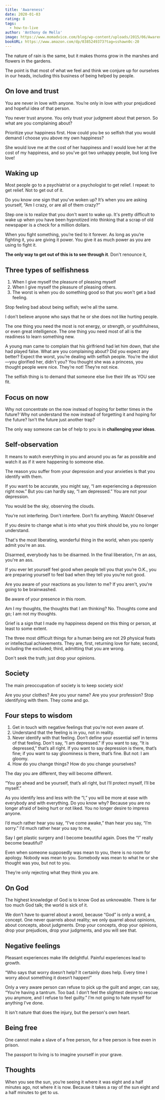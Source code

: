 ```yaml
---
title: 'Awareness'
date: 2020-01-03
rating: 8
tags:
  - how-to-live
author: 'Anthony de Mello'
image: https://www.momadvice.com/blog/wp-content/uploads/2015/06/Awareness.jpg
bookURL: https://www.amazon.com/dp/0385249373?tag=sshawn0c-20
---
```


The nature of rain is the same, but it makes thorns grow in the marshes and flowers in the gardens.

The point is that most of what we feel and think we conjure up for ourselves in our heads, including this business of being helped by people.

## On love and trust

You are never in love with anyone. You’re only in love with your prejudiced and hopeful idea of that person.

You never trust anyone. You only trust your judgment about that person. So what are you complaining about?

Prioritize your happiness first. How could you be so selfish that you would demand I choose you above my own happiness?

She would love me at the cost of her happiness and I would love her at the cost of my happiness, and so you’ve got two unhappy people, but long live love!

## Waking up

Most people go to a psychiatrist or a psychologist to get relief. I repeat: to get relief. Not to get out of it.

Do you know one sign that you've woken up? It’s when you are asking yourself, “Am I crazy, or are all of them crazy?”

Step one is to realize that you don't want to wake up. It's pretty difficult to wake up when you have been hypnotized into thinking that a scrap of old newspaper is a check for a million dollars.

When you fight something, you’re tied to it forever. As long as you’re fighting it, you are giving it power. You give it as much power as you are using to fight it.

**The only way to get out of this is to see through it**. Don't renounce it,

## Three types of selfishness

1. When I give myself the pleasure of pleasing myself
2. When I give myself the pleasure of pleasing others.
3. The worst is when you do something good so that you won't get a bad feeling.

Stop feeling bad about being selfish; we’re all the same.

I don't believe anyone who says that he or she does not like hurting people.

The one thing you need the most is not energy, or strength, or youthfulness, or even great intelligence. The one thing you need most of all is the readiness to learn something new.

A young man came to complain that his girlfriend had let him down, that she had played false. What are you complaining about? Did you expect any better? Expect the worst, you’re dealing with selfish people. You’re the idiot—you glorified her, didn't you? You thought she was a princess, you thought people were nice. They’re not! They’re not nice.

The selfish thing is to demand that someone else live their life as YOU see fit.

## Focus on now

Why not concentrate on the now instead of hoping for better times in the future? Why not understand the now instead of forgetting it and hoping for the future? Isn't the future just another trap?

The only way someone can be of help to you is in **challenging your ideas**.

## Self-observation

It means to watch everything in you and around you as far as possible and watch it as if it were happening to someone else.

The reason you suffer from your depression and your anxieties is that you identify with them.

If you want to be accurate, you might say, “I am experiencing a depression right now.” But you can hardly say, “I am depressed.” You are not your depression.

You would be the sky, observing the clouds.

You’re not interfering. Don't interfere. Don't fix anything. Watch! Observe!

If you desire to change what is into what you think should be, you no longer understand.

That's the most liberating, wonderful thing in the world, when you openly admit you’re an ass.

Disarmed, everybody has to be disarmed. In the final liberation, I'm an ass, you're an ass.

If you ever let yourself feel good when people tell you that you’re O.K., you are preparing yourself to feel bad when they tell you you’re not good.

Are you aware of your reactions as you listen to me? If you aren't, you're going to be brainwashed.

Be aware of your presence in this room.

Am I my thoughts, the thoughts that I am thinking? No. Thoughts come and go; I am not my thoughts.

Grief is a sign that I made my happiness depend on this thing or person, at least to some extent.

The three most difficult things for a human being are not 29 physical feats or intellectual achievements. They are, first, returning love for hate; second, including the excluded; third, admitting that you are wrong.

Don't seek the truth; just drop your opinions.

## Society

The main preoccupation of society is to keep society sick!

Are you your clothes? Are you your name? Are you your profession? Stop identifying with them. They come and go.

## Four steps to wisdom

1. Get in touch with negative feelings that you’re not even aware of.
2. Understand that the feeling is in you, not in reality.
3. Never identify with that feeling. Don’t define your essential self in terms of that feeling. Don't say, “I am depressed.” If you want to say, “It is depressed,” that’s all right. If you want to say depression is there, that’s fine; if you want to say gloominess is there, that’s fine. But not: I am gloomy.
4. How do you change things? How do you change yourselves?

The day you are different, they will become different.

“You go ahead and be yourself, that’s all right, but I’ll protect myself, I’ll be myself.”

As you identify less and less with the “I,” you will be more at ease with everybody and with everything. Do you know why? Because you are no longer afraid of being hurt or not liked. You no longer desire to impress anyone.

I’d much rather hear you say, “I’ve come awake,” than hear you say, “I’m sorry.” I’d much rather hear you say to me,

Say I get plastic surgery and I become beautiful again. Does the “I” really become beautiful?

Even when someone supposedly was mean to you, there is no room for apology. Nobody was mean to you. Somebody was mean to what he or she thought was you, but not to you.

They’re only rejecting what they think you are.

## On God

The highest knowledge of God is to know God as unknowable. There is far too much God talk; the world is sick of it.

We don't have to quarrel about a word, because “God” is only a word, a concept. One never quarrels about reality; we only quarrel about opinions, about concepts, about judgments. Drop your concepts, drop your opinions, drop your prejudices, drop your judgments, and you will see that.

## Negative feelings

Pleasant experiences make life delightful. Painful experiences lead to growth.

“Who says that worry doesn’t help? It certainly does help. Every time I worry about something it doesn’t happen!”

Only a very aware person can refuse to pick up the guilt and anger, can say, “You’re having a tantrum. Too bad. I don’t feel the slightest desire to rescue you anymore, and I refuse to feel guilty.” I’m not going to hate myself for anything I’ve done.

It isn't nature that does the injury, but the person's own heart.

## Being free

One cannot make a slave of a free person, for a free person is free even in prison.

The passport to living is to imagine yourself in your grave.

## Thoughts

When you see the sun, you’re seeing it where it was eight and a half minutes ago, not where it is now. Because it takes a ray of the sun eight and a half minutes to get to us.
